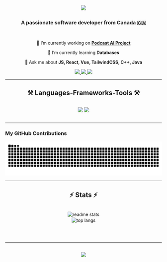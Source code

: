 
<h1 align="center">
    <img src="https://readme-typing-svg.herokuapp.com/?font=Righteous&size=35&center=true&vCenter=true&width=500&height=70&duration=4000&lines=Hi+There!+👋;+I'm+Gurshan+Aulakh!;" />
</h1>

<h3 align="center">A passionate software developer from Canada 🇨🇦</h3>

<br/>

<div align="center">
 
 🔭 I’m currently working on **[Podcast AI Project](https://github.com/CMPT-276-FALL-2024/project-21-springs)**
 
 🌱 I’m currently learning **Databases**

💬 Ask me about **JS, React, Vue, TailwindCSS, C++, Java**

 </div>
 
<div align="center"> 
  <a href="gsa166@sfu.ca">
    <img src="https://img.shields.io/badge/Gmail-333333?style=for-the-badge&logo=gmail&logoColor=red" />
  </a>
  <a href="https://www.linkedin.com/in/gurshanaulakh/" target="blank">
    <img src="https://img.shields.io/badge/LinkedIn-0077B5?style=for-the-badge&logo=linkedin&logoColor=white" target="_blank" />
  </a>
  <a href="https://gurshanportfolio.vercel.app/" target="blank">
     <img src="https://img.shields.io/badge/Portfolio-FF5722?style=for-the-badge&logo=todoist&logoColor=white" target="_blank" /> 
  </a>
</div>

 <hr/>
 
<h2 align="center">⚒️ Languages-Frameworks-Tools ⚒️</h2>
<br/>
<div align="center">
    <img src="https://skillicons.dev/icons?i=react,redux,bootstrap,html,css,vscode,github,figma,tailwind,git" />
    <img src="https://skillicons.dev/icons?i=nodejs,javascript,express,c,java" /><br>
</div>

<br/>
<hr/>

<div align="center">
<h3 align="left">My GitHub Contributions</h3>

![snake gif](https://github.com/shanaulakh29/shanaulakh29/blob/output/github-snake.svg)
</div>

<hr/>

<h2 align="center">⚡ Stats ⚡</h2>
<br>
<div align=center>

  <img width=390 src="https://github-readme-stats.vercel.app/api?username=shanaulakh29&count_private=true&show_icons=true&theme=react&rank_icon=github&border_radius=10" alt="readme stats" />
  <br/>
  <img width=325 align="center" src="https://github-readme-stats.vercel.app/api/top-langs/?username=shanaulakh29&langs_count=8&layout=compact&theme=react&border_radius=10&size_weight=0.5&count_weight=0.5&exclude_repo=github-readme-stats" alt="top langs" />
</div>

<br/><br/>

<hr/>

<br/>

<div align="center">
<img src="https://readme-typing-svg.herokuapp.com/?font=Righteous&size=35&center=true&vCenter=true&width=500&height=70&duration=4000&lines=Thanks+for+visiting+✌️;Message+me+on+Linkedin;I'm+always+down+to+collab+:)" />
</div>

<br/>



